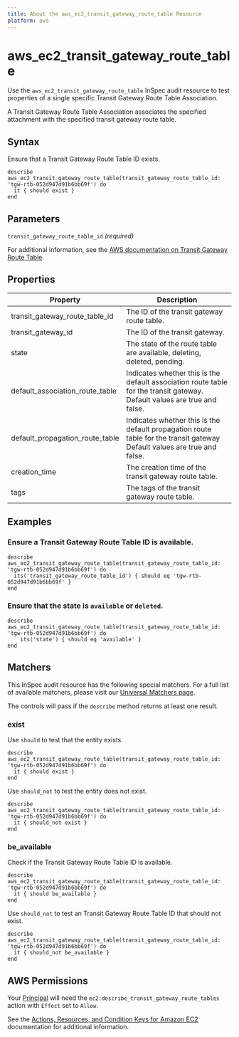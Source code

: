 ```yaml
---
title: About the aws_ec2_transit_gateway_route_table Resource
platform: aws
---
```


# aws\_ec2\_transit\_gateway\_route\_table

Use the `aws_ec2_transit_gateway_route_table` InSpec audit resource to test properties of a single specific Transit Gateway Route Table Association.

A Transit Gateway Route Table Association associates the specified attachment with the specified transit gateway route table.

## Syntax

Ensure that a Transit Gateway Route Table ID exists.

    describe aws_ec2_transit_gateway_route_table(transit_gateway_route_table_id: 'tgw-rtb-052d947d91b6bb69f') do
      it { should exist }
    end

## Parameters

`transit_gateway_route_table_id` _(required)_

For additional information, see the [AWS documentation on Transit Gateway Route Table](https://docs.aws.amazon.com/AWSCloudFormation/latest/UserGuide/aws-resource-ec2-transitgatewayroutetable.html).

## Properties

| Property | Description|
| --- | --- |
| transit_gateway_route_table_id | The ID of the transit gateway route table. |
| transit_gateway_id | The ID of the transit gateway. |
| state | The state of the route table are available, deleting, deleted, pending. |
| default_association_route_table | Indicates whether this is the default association route table for the transit gateway. Default values are true and false. |
| default_propagation_route_table | Indicates whether this is the default propagation route table for the transit gateway Default values are true and false. |
| creation_time | The creation time of the transit gateway route table. |
| tags | The tags of the transit gateway route table. |

## Examples

### Ensure a Transit Gateway Route Table ID is available.
    describe aws_ec2_transit_gateway_route_table(transit_gateway_route_table_id: 'tgw-rtb-052d947d91b6bb69f') do
      its('transit_gateway_route_table_id') { should eq 'tgw-rtb-052d947d91b6bb69f' }
    end

### Ensure that the state is `available` or `deleted`.
    describe aws_ec2_transit_gateway_route_table(transit_gateway_route_table_id: 'tgw-rtb-052d947d91b6bb69f') do
        its('state') { should eq 'available' }
    end

## Matchers

This InSpec audit resource has the following special matchers. For a full list of available matchers, please visit our [Universal Matchers page](https://www.inspec.io/docs/reference/matchers/).

The controls will pass if the `describe` method returns at least one result.

### exist

Use `should` to test that the entity exists.

    describe aws_ec2_transit_gateway_route_table(transit_gateway_route_table_id: 'tgw-rtb-052d947d91b6bb69f') do
      it { should exist }
    end

Use `should_not` to test the entity does not exist.
      
    describe aws_ec2_transit_gateway_route_table(transit_gateway_route_table_id: 'tgw-rtb-052d947d91b6bb69f') do
      it { should_not exist }
    end

### be_available

Check if the Transit Gateway Route Table ID is available.

    describe aws_ec2_transit_gateway_route_table(transit_gateway_route_table_id: 'tgw-rtb-052d947d91b6bb69f') do
      it { should be_available }
    end

Use `should_not` to test an Transit Gateway Route Table ID that should not exist.

    describe aws_ec2_transit_gateway_route_table(transit_gateway_route_table_id: 'tgw-rtb-052d947d91b6bb69f') do
      it { should_not be_available }
    end

## AWS Permissions

Your [Principal](https://docs.aws.amazon.com/IAM/latest/UserGuide/intro-structure.html#intro-structure-principal) will need the `ec2:describe_transit_gateway_route_tables` action with `Effect` set to `Allow`.

See the [Actions, Resources, and Condition Keys for Amazon EC2](https://docs.aws.amazon.com/IAM/latest/UserGuide/list_amazonec2.html) documentation for additional information.